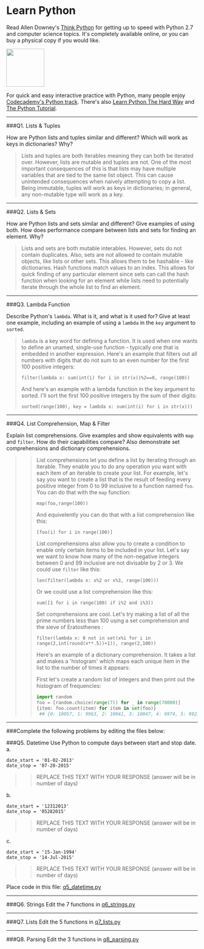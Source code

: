 # Learn Python

Read Allen Downey's [Think Python](http://www.greenteapress.com/thinkpython/) for getting up to speed with Python 2.7 and computer science topics. It's completely available online, or you can buy a physical copy if you would like.

<a href="http://www.greenteapress.com/thinkpython/"><img src="img/think_python.png" style="width: 100px;" target="_blank"></a>

For quick and easy interactive practice with Python, many people enjoy [Codecademy's Python track](http://www.codecademy.com/en/tracks/python). There's also [Learn Python The Hard Way](http://learnpythonthehardway.org/book/) and [The Python Tutorial](https://docs.python.org/2/tutorial/).

---

###Q1. Lists &amp; Tuples

How are Python lists and tuples similar and different? Which will work as keys in dictionaries? Why?

> Lists and tuples are both iterables meaning they can both be iterated over. However, lists are mutable and tuples are not. One of the most important consequences of this is that lists may have multiple variables that are tied to the same list object. This can cause unintended consequences when naively attempting to copy a list. Being immutable, tuples will work as keys in dictionaries; in general, any non-mutable type will work as a key.

---

###Q2. Lists &amp; Sets

How are Python lists and sets similar and different? Give examples of using both. How does performance compare between lists and sets for finding an element. Why?

> Lists and sets are both mutable interables. However, sets do not contain duplicates. Also, sets are not allowed to contain mutable objects, like lists or other sets. This allows them to be hashable - like dictionaries. Hash functions match values to an index. This allows for quick finding of any particular element since sets can call the hash function when looking for an element while lists need to potentially iterate through the whole list to find an element.

---

###Q3. Lambda Function

Describe Python's `lambda`. What is it, and what is it used for? Give at least one example, including an example of using a `lambda` in the `key` argument to `sorted`.

> `lambda` is a key word for defining a function. It is used when one wants to define an unamed, single-use function - typically one that is embedded in another expression. Here's an example that filters out all numbers with digits that do not sum to an even number for the first 100 positive integers:
> 
>  `filter(lambda x: sum(int(i) for i in str(x))%2==0, range(100))`
>  
> And here's an example with a lambda function in the key argument to sorted. I'll sort the first 100 positive integers by the sum of their digits: 
> 
>  `sorted(range(100), key = lambda x: sum(int(i) for i in str(x)))`

---

###Q4. List Comprehension, Map &amp; Filter

Explain list comprehensions. Give examples and show equivalents with `map` and `filter`. How do their capabilities compare? Also demonstrate set comprehensions and dictionary comprehensions.

>> List comprehensions let you define a list by iterating through an iterable. They enable you to do any operation you want with each item of an iterable to create your list. For example, let's say you want to create a list that is the result of feeding every positive integer from 0 to 99 inclusive to a function named `foo`. You can do that with the `map` function:
>> 
>> `map(foo,range(100))`
>> 
>> And equivelently you can do that with a list comprehension like this:
>> 
>> `[foo(i) for i in range(100)]`
>> 
>> 
>> List comprehensions also allow you to create a condition to enable only certain items to be included in your list. Let's say we want to know how many of the non-negative integers between 0 and 99 inclusive are not divisable by 2 or 3. We could use `filter` like this:
>> 
>> `len(filter(lambda x: x%2 or x%3, range(100)))`
>> 
>> Or we could use a list comprehension like this:
>> 
>> `sum([1 for i in range(100) if i%2 and i%3])`
>> 
>> 
>> Set comprehensions are cool. Let's try making a list of all the prime numbers less than 100 using a set comprehension and the sieve of Eratosthenes :
>> 
>> `filter(lambda x: 0 not in set(x%i for i in range(2,int(round(x**.5))+1)), range(2,100))`
>> 
>> Here's an example of a dictionary comprehension. It takes a list and makes a 'histogram' which maps each unique item in the list to the number of times it appears:
>> 
>> First let's create a random list of integers and then print out the histogram of frequencies:
>> 
>> ```python
>> import random
>> foo = [random.choice(range(7)) for _ in range(70000)]
>> {item: foo.count(item) for item in set(foo)}
>>  ## {0: 10057, 1: 9963, 2: 10041, 3: 10047, 4: 9974, 5: 9923, 6: 9995}
>> ```
   

---

###Complete the following problems by editing the files below:

###Q5. Datetime
Use Python to compute days between start and stop date.   
a.  

```
date_start = '01-02-2013'    
date_stop = '07-28-2015'
```

>> REPLACE THIS TEXT WITH YOUR RESPONSE (answer will be in number of days)

b.  
```
date_start = '12312013'  
date_stop = '05282015'  
```

>> REPLACE THIS TEXT WITH YOUR RESPONSE (answer will be in number of days)

c.  
```
date_start = '15-Jan-1994'      
date_stop = '14-Jul-2015'  
```

>> REPLACE THIS TEXT WITH YOUR RESPONSE  (answer will be in number of days)

Place code in this file: [q5_datetime.py](python/q5_datetime.py)

---

###Q6. Strings
Edit the 7 functions in [q6_strings.py](python/q6_strings.py)

---

###Q7. Lists
Edit the 5 functions in [q7_lists.py](python/q7_lists.py)

---

###Q8. Parsing
Edit the 3 functions in [q8_parsing.py](python/q8_parsing.py)





